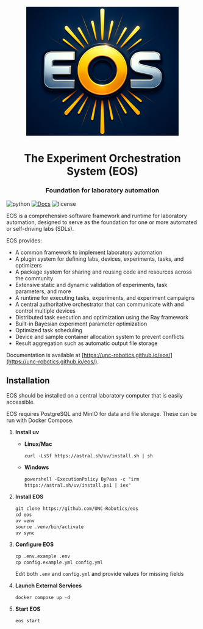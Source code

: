 <p align="center">
    <img src="docs/_static/img/eos-logo.png" alt="Alt Text" width="400">
</p>

<h1 align="center">The Experiment Orchestration System (EOS)</h1>
<h3 align="center">Foundation for laboratory automation</h3>

![python](https://img.shields.io/badge/Python-3.11+-darkgreen)
[![Docs](https://img.shields.io/badge/Docs-Available-brightgreen)](https://unc-robotics.github.io/eos/) 
![license](https://img.shields.io/badge/License-BSD_3--Clause-blue)

EOS is a comprehensive software framework and runtime for laboratory automation, designed to serve as 
the foundation for one or more automated or self-driving labs (SDLs).

EOS provides:

* A common framework to implement laboratory automation
* A plugin system for defining labs, devices, experiments, tasks, and optimizers
* A package system for sharing and reusing code and resources across the community
* Extensive static and dynamic validation of experiments, task parameters, and more
* A runtime for executing tasks, experiments, and experiment campaigns
* A central authoritative orchestrator that can communicate with and control multiple devices
* Distributed task execution and optimization using the Ray framework
* Built-in Bayesian experiment parameter optimization
* Optimized task scheduling
* Device and sample container allocation system to prevent conflicts
* Result aggregation such as automatic output file storage

Documentation is available at [https://unc-robotics.github.io/eos/](https://unc-robotics.github.io/eos/).

## Installation

EOS should be installed on a central laboratory computer that is easily accessible.

EOS requires PostgreSQL and MinIO for data and file storage. These can be run with Docker Compose.

1. **Install uv**
   - **Linux/Mac**
     ```shell
     curl -LsSf https://astral.sh/uv/install.sh | sh
     ```
   - **Windows**
     ```shell
     powershell -ExecutionPolicy ByPass -c "irm https://astral.sh/uv/install.ps1 | iex"
     ```

2. **Install EOS**
   ```shell
   git clone https://github.com/UNC-Robotics/eos
   cd eos
   uv venv
   source .venv/bin/activate
   uv sync
   ```

3. **Configure EOS**
   ```shell
   cp .env.example .env
   cp config.example.yml config.yml
   ```

   Edit both `.env` and `config.yml` and provide values for missing fields

4. **Launch External Services**
   ```shell
   docker compose up -d
   ```

5. **Start EOS**
   ```shell
   eos start
